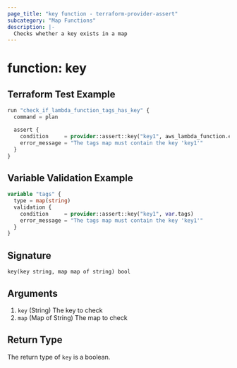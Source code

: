 ```yaml
---
page_title: "key function - terraform-provider-assert"
subcategory: "Map Functions"
description: |-
  Checks whether a key exists in a map
---
```


# function: key



## Terraform Test Example

```terraform
run "check_if_lambda_function_tags_has_key" {
  command = plan

  assert {
    condition     = provider::assert::key("key1", aws_lambda_function.example.tags)
    error_message = "The tags map must contain the key 'key1'"
  }
}
```

## Variable Validation Example

```terraform
variable "tags" {
  type = map(string)
  validation {
    condition     = provider::assert::key("key1", var.tags)
    error_message = "The tags map must contain the key 'key1'"
  }
}
```

## Signature

<!-- signature generated by tfplugindocs -->
```text
key(key string, map map of string) bool
```

## Arguments

<!-- arguments generated by tfplugindocs -->
1. `key` (String) The key to check
1. `map` (Map of String) The map to check


## Return Type

The return type of `key` is a boolean.
